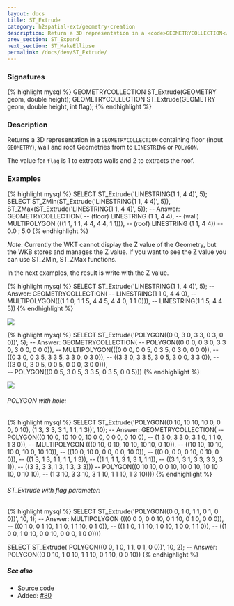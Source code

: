 ```yaml
---
layout: docs
title: ST_Extrude
category: h2spatial-ext/geometry-creation
description: Return a 3D representation in a <code>GEOMETRYCOLLECTION</code>
prev_section: ST_Expand
next_section: ST_MakeEllipse
permalink: /docs/dev/ST_Extrude/
---
```


### Signatures

{% highlight mysql %}
GEOMETRYCOLLECTION ST_Extrude(GEOMETRY geom, double height);
GEOMETRYCOLLECTION ST_Extrude(GEOMETRY geom, double height, int
flag);
{% endhighlight %}

### Description
Returns a 3D representation in a `GEOMETRYCOLLECTION` containing 
floor (input `GEOMETRY`), wall and roof Geometries from to 
`LINESTRING` or `POLYGON`.

The value for `flag` is 1 to extracts walls and 2 to extracts the roof.

### Examples

{% highlight mysql %}
SELECT ST_Extrude('LINESTRING(1 1, 4 4)', 5);
SELECT ST_ZMin(ST_Extrude('LINESTRING(1 1, 4 4)', 5)), 
       ST_ZMax(ST_Extrude('LINESTRING(1 1, 4 4)', 5));
-- Answer: GEOMETRYCOLLECTION(
--    (floor)      LINESTRING (1 1, 4 4), 
--    (wall)       MULTIPOLYGON (((1 1, 1 1, 4 4, 4 4, 1 1))), 
--    (roof)       LINESTRING (1 1, 4 4))
-- 0.0 ; 5.0
{% endhighlight %}

*Note*: Currently the WKT cannot display the Z value of the Geometry, 
but the WKB stores and manages the Z value. If you want to see the Z 
value you can use ST_ZMin, ST_ZMax functions. 

In the next examples, the result is write with the Z value.

{% highlight mysql %}
SELECT ST_Extrude('LINESTRING(1 1, 4 4)', 5);
-- Answer: GEOMETRYCOLLECTION(
--             LINESTRING(1 1 0, 4 4 0), 
--             MULTIPOLYGON(((1 1 0, 1 1 5, 4 4 5, 4 4 0, 1 1 0))), 
--             LINESTRING(1 1 5, 4 4 5))
{% endhighlight %}

<img class="displayed" src="../ST_Extrude_1.png"/>

{% highlight mysql %}
SELECT ST_Extrude('POLYGON((0 0, 3 0, 3 3, 0 3, 0 0))', 5);
-- Answer: GEOMETRYCOLLECTION(
--             POLYGON((0 0 0, 0 3 0, 3 3 0, 3 0 0, 0 0 0)), 
--             MULTIPOLYGON(((0 0 0, 0 0 5, 0 3 5, 0 3 0, 0 0 0)), 
--                          ((0 3 0, 0 3 5, 3 3 5, 3 3 0, 0 3 0)), 
--                          ((3 3 0, 3 3 5, 3 0 5, 3 0 0, 3 3 0)), 
--                          ((3 0 0, 3 0 5, 0 0 5, 0 0 0, 3 0 0))),  
--             POLYGON((0 0 5, 3 0 5, 3 3 5, 0 3 5, 0 0 5))) 
{% endhighlight %}

<img class="displayed" src="../ST_Extrude_2.png"/>

###### POLYGON with hole:

{% highlight mysql %}
SELECT ST_Extrude('POLYGON((0 10, 10 10, 10 0, 0 0, 0 10), 
                      (1 3, 3 3, 3 1, 1 1, 1 3))', 10);
-- Answer: GEOMETRYCOLLECTION(
--             POLYGON((0 10 0, 10 10 0, 10 0 0, 0 0 0, 0 10 0), 
--                (1 3 0, 3 3 0, 3 1 0, 1 1 0, 1 3 0)), 
--             MULTIPOLYGON (((0 10, 0 10, 10 10, 10 10, 0 10)), 
--                ((10 10, 10 10, 10 0, 10 0, 10 10)), 
--                ((10 0, 10 0, 0 0, 0 0, 10 0)), 
--                ((0 0, 0 0, 0 10, 0 10, 0 0)), 
--                ((1 3, 1 3, 1 1, 1 1, 1 3)), 
--                ((1 1, 1 1, 3 1, 3 1, 1 1)), 
--                ((3 1, 3 1, 3 3, 3 3, 3 1)), 
--                ((3 3, 3 3, 1 3, 1 3, 3 3)))
--             POLYGON((0 10 10, 0 0 10, 10 0 10, 10 10 10, 0 10 10),
--                (1 3 10, 3 3 10, 3 1 10, 1 1 10, 1 3 10))))
{% endhighlight %}

###### ST_Extrude with flag parameter:

{% highlight mysql %}
SELECT ST_Extrude('POLYGON((0 0, 1 0, 1 1, 0 1, 0 0))', 10, 1);
-- Answer: MULTIPOLYGON (((0 0 0, 0 0 10, 0 1 10, 0 1 0, 0 0 0)), 
--            ((0 1 0, 0 1 10, 1 1 0, 1 1 10, 0 1 0)), 
--            ((1 1 0, 1 1 10, 1 0 10, 1 0 0, 1 1 0)), 
--            ((1 0 0, 1 0 10, 0 0 10, 0 0 0, 1 0 0))))

SELECT ST_Extrude('POLYGON((0 0, 1 0, 1 1, 0 1, 0 0))', 10, 2);
-- Answer: POLYGON((0 0 10, 1 0 10, 1 1 10, 0 1 10, 0 0 10))
{% endhighlight %}

##### See also

* <a href="https://github.com/irstv/H2GIS/blob/master/h2spatial-ext/src/main/java/org/h2gis/h2spatialext/function/spatial/create/ST_Extrude.java" target="_blank">Source code</a>
* Added: <a href="https://github.com/irstv/H2GIS/pull/80" target="_blank">#80</a>